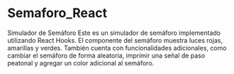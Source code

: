 # Semaforo_React
Simulador de Semáforo Este es un simulador de semáforo implementado utilizando React Hooks. El componente del semáforo muestra luces rojas, amarillas y verdes. También cuenta con funcionalidades adicionales, como cambiar el semáforo de forma aleatoria, imprimir una señal de paso peatonal y agregar un color adicional al semáforo.

